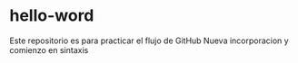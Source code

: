 # hello-word
Este repositorio es para practicar el flujo de GitHub
Nueva incorporacion y comienzo en sintaxis
